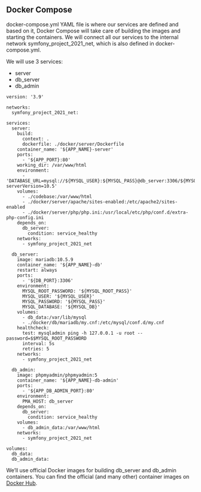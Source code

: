 ## Docker Compose
docker-compose.yml YAML file is where our services are defined and based on it, Docker Compose will take care of building the images and starting the containers. We will connect all our services to the internal network symfony_project_2021_net, which is also defined in docker-compose.yml.

We will use 3 services:

- server
- db_server
- db_admin
```
version: '3.9'

networks:
  symfony_project_2021_net:

services:
  server:
    build:
      context: .
      dockerfile: ./docker/server/Dockerfile
    container_name: '${APP_NAME}-server'
    ports:
      - '${APP_PORT}:80'
    working_dir: /var/www/html
    environment:
      - 'DATABASE_URL=mysql://${MYSQL_USER}:${MYSQL_PASS}@db_server:3306/${MYSQL_DB}?serverVersion=10.5'
    volumes:
      - ./codebase:/var/www/html
      - ./docker/server/apache/sites-enabled:/etc/apache2/sites-enabled
      - ./docker/server/php/php.ini:/usr/local/etc/php/conf.d/extra-php-config.ini
    depends_on:
      db_server:
        condition: service_healthy
    networks:
      - symfony_project_2021_net

  db_server:
    image: mariadb:10.5.9
    container_name: '${APP_NAME}-db'
    restart: always
    ports:
      - '${DB_PORT}:3306'
    environment:
      MYSQL_ROOT_PASSWORD: '${MYSQL_ROOT_PASS}'
      MYSQL_USER: '${MYSQL_USER}'
      MYSQL_PASSWORD: '${MYSQL_PASS}'
      MYSQL_DATABASE: '${MYSQL_DB}'
    volumes:
      - db_data:/var/lib/mysql
      - ./docker/db/mariadb/my.cnf:/etc/mysql/conf.d/my.cnf
    healthcheck:
      test: mysqladmin ping -h 127.0.0.1 -u root --password=$$MYSQL_ROOT_PASSWORD
      interval: 5s
      retries: 5
    networks:
      - symfony_project_2021_net

  db_admin:
    image: phpmyadmin/phpmyadmin:5
    container_name: '${APP_NAME}-db-admin'
    ports:
      - '${APP_DB_ADMIN_PORT}:80'
    environment:
      PMA_HOST: db_server
    depends_on:
      db_server:
        condition: service_healthy
    volumes:
      - db_admin_data:/var/www/html
    networks:
      - symfony_project_2021_net

volumes:
  db_data:
  db_admin_data:
```

We’ll use official Docker images for building db_server and db_admin containers. You can find the official (and many other) container images on [Docker Hub][DockerHub].

[DockerHub]: https://hub.docker.com/